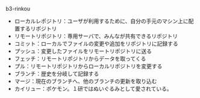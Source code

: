 b3-rinkou
- ローカルレポジトリ：ユーザが利用するために、自分の手元のマシン上に配置するリポジトリ
- リモートリポジトリ：専用サーバで、みんなが共有できるリポジトリ
- コミット：ローカルでファイルの変更や追加をリポジトリに記録する
- プッシュ：変更したファイルをリモートリポジトリに送る
- フェッチ：リモートリポジトリからデータを取ってくる
- プル：リモートリポジトリからローカルリポジトリを変更する
- ブランチ：歴史を分岐して記録する
- マージ：現在のブランチへ、他のブランチの更新を取り込む
- カイリュー：ポケモン。１研ではぬいぐるみとして愛されている。
